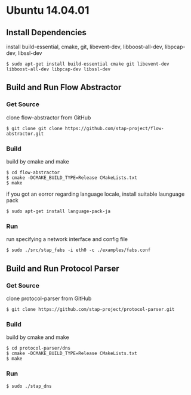 # Ubuntu 14.04.01

## Install Dependencies

install build-essential, cmake, git, libevent-dev, libboost-all-dev, libpcap-dev, libssl-dev

    $ sudo apt-get install build-essential cmake git libevent-dev libboost-all-dev libpcap-dev libssl-dev

## Build and Run Flow Abstractor

### Get Source

clone flow-abstractor from GitHub

    $ git clone git clone https://github.com/stap-project/flow-abstractor.git

### Build

build by cmake and make

    $ cd flow-abstractor
    $ cmake -DCMAKE_BUILD_TYPE=Release CMakeLists.txt
    $ make

if you got an eorror regarding language locale, install suitable launguage pack

    $ sudo apt-get install language-pack-ja

### Run

run specifying a network interface and config file

    $ sudo ./src/stap_fabs -i eth0 -c ./examples/fabs.conf

## Build and Run Protocol Parser

### Get Source

clone protocol-parser from GitHub

    $ git clone https://github.com/stap-project/protocol-parser.git

### Build

build by cmake and make

    $ cd protocol-parser/dns
    $ cmake -DCMAKE_BUILD_TYPE=Release CMakeLists.txt
    $ make

### Run

    $ sudo ./stap_dns

